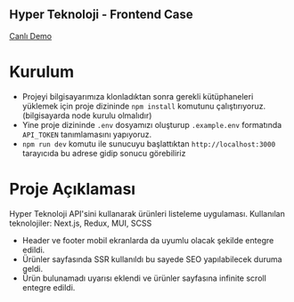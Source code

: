 ## Hyper Teknoloji - Frontend Case

[Canlı Demo](fe-task-mu.vercel.app/)

# Kurulum

- Projeyi bilgisayarımıza klonladıktan sonra gerekli kütüphaneleri yüklemek için proje dizininde `npm install` komutunu çalıştırıyoruz. (bilgisayarda node kurulu olmalıdır)
- Yine proje dizininde `.env` dosyamızı oluşturup `.example.env` formatında `API_TOKEN` tanımlamasını yapıyoruz.
- `npm run dev` komutu ile sunucuyu başlattıktan  `http://localhost:3000` tarayıcıda bu adrese gidip sonucu görebiliriz


# Proje Açıklaması

Hyper Teknoloji API'sini kullanarak ürünleri listeleme uygulaması. Kullanılan teknolojiler: Next.js, Redux, MUI, SCSS

- Header ve footer mobil ekranlarda da uyumlu olacak şekilde entegre edildi.
- Ürünler sayfasında SSR kullanıldı bu sayede SEO yapılabilecek duruma geldi.
- Ürün bulunamadı uyarısı eklendi ve ürünler sayfasına infinite scroll entegre edildi.


